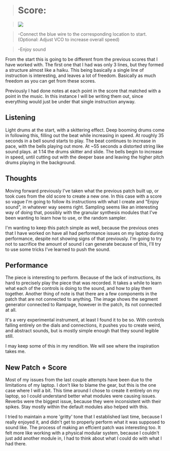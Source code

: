 ># Score:

><img src= "https://drive.google.com/uc?export=view&id=1RayQHKJnJWusBwYbMp1ecoCpIEXjkoou">

>-Connect the blue wire to the corresponding location to start.
>(Optional: Adjust VCO to increase overall speed)

>-Enjoy sound

From the start this is going to be different from the previous scores that I have worked with. The first one that I had was only 3 lines, but they formed a structure almost like a haiku. This being basically a single line of instruction is interesting, and leaves a lot of freedom. Basically as much freedom as you can get from these scores.

Previously I had done notes at each point in the score that matched with a point in the music. In this instance I will be writing them out, since everything would just be under that single instruction anyway.

## Listening

Light drums at the start, with a skittering effect. Deep booming drums come in following this, filling out the beat while increasing in speed. At roughly 35 seconds in a bell sound starts to play. The beat continues to increase in pace, with the bells playing out more. At ~55 seconds a distorted string like sound plays. at 1:14 the drums skitter and slide. The bells begin to increase in speed, until cutting out with the deeper base and leaving the higher pitch drums playing in the background.

## Thoughts

Moving forward previously I've taken what the previous patch built up, or took cues from the old score to create a new one. In this case with a score so vague I'm going to follow its instructions with what I create and "Enjoy sound", in whatever way seems right. Sampling seems like an interesting way of doing that, possibly with the granular synthesis modules that I've been wanting to learn how to use, or the random sampler.

I'm wanting to keep this patch simple as well, because the previous ones that I have worked on have all had performance issues on my laptop during performance, despite not showing signs of that previously. I'm going to try not to sacrifice the amount of sound I can generate because of this, I'll try to use some tricks I've learned to push the sound.

## Performance

The piece is interesting to perform. Because of the lack of instructions, its hard to precisely play the piece that was recorded. It takes a while to learn what each of the controls is doing to the sound, and how to play them together. Another thing of note is that there are a few components in the patch that are not connected to anything. The image shows the segment generator connected to Rampage, however in the patch, its not connected at all.

It's a very experimental instrument, at least I found it to be so. With controls falling entirely on the dials and connections, it pushes you to create weird, and abstract sounds, but is mostly simple enough that they sound legible still.

I may keep some of this in my rendition. We will see where the inspiration takes me.

## New Patch + Score

Most of my issues from the last couple attempts have been due to the limitations of my laptop. I don't like to blame the gear, but this is the one case where I will a bit. This time around I chose to create it entirely on my laptop, so I could understand better what modules were causing issues. Reverbs were the biggest issue, because they were inconsistent with their spikes. Stay mostly within the default modules also helped with this.

I tried to maintain a more 'gritty' tone that I established last time, because I really enjoyed it, and didn't get to properly perform what it was supposed to sound like. The process of making an effcient patch was interesting too. It felt more like working with a physical modular system, because I couldn't just add another module in, I had to think about what I could do with what I had there.
